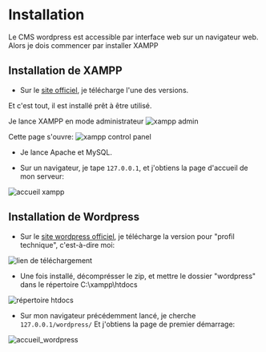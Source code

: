 # Installation

Le CMS wordpress est accessible par interface web sur un navigateur web. Alors je dois commencer par installer XAMPP

## Installation de XAMPP

* Sur le [site officiel](https://www.apachefriends.org/fr/download.html), je télécharge l'une des versions.

Et c'est tout, il est installé prêt à être utilisé.

Je lance XAMPP en mode administrateur
![xampp admin](https://raw.githubusercontent.com/1Tyron140/doc/main/images/zootickoon/xampp_admin.PNG)

Cette page s'ouvre: 
![xampp control panel](https://raw.githubusercontent.com/1Tyron140/doc/main/images/zootickoon/control_panel.PNG) 
* Je lance Apache et MySQL.

* Sur un navigateur, je tape `127.0.0.1`, et j'obtiens la page d'accueil de mon serveur:

![accueil xampp](https://raw.githubusercontent.com/1Tyron140/doc/main/images/zootickoon/accueil_xampp.PNG)




## Installation de Wordpress

* Sur le [site wordpress officiel](https://fr.wordpress.org/download/), je télécharge la version pour "profil technique", c'est-à-dire moi:

![lien de téléchargement](https://raw.githubusercontent.com/1Tyron140/doc/main/images/zootickoon/installer_soi_meme.PNG)

* Une fois installé, décomprésser le zip, et mettre le dossier "wordpress" dans le répertoire C:\xampp\htdocs

![répertoire htdocs](https://raw.githubusercontent.com/1Tyron140/doc/main/images/zootickoon/htdocs_xampp.PNG)

* Sur mon navigateur précédemment lancé, je cherche `127.0.0.1/wordpress/`
Et j'obtiens la page de premier démarrage:

![accueil_wordpress](https://raw.githubusercontent.com/1Tyron140/doc/main/images/zootickoon/setup_wordpress.PNG)